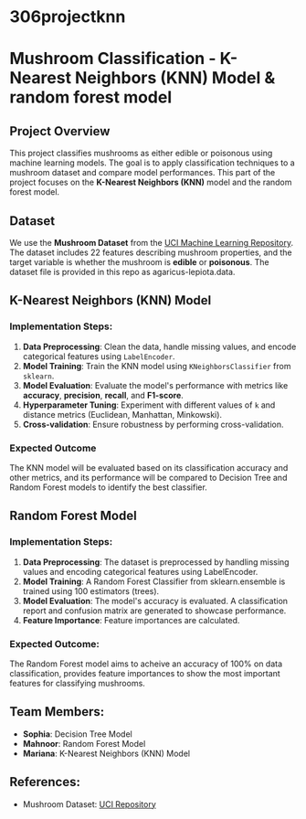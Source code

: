 # 306projectknn
# Mushroom Classification - K-Nearest Neighbors (KNN) Model & random forest model

## Project Overview
This project classifies mushrooms as either edible or poisonous using machine learning models. The goal is to apply classification techniques to a mushroom dataset and compare model performances. This part of the project focuses on the **K-Nearest Neighbors (KNN)** model and the random forest model.

## Dataset
We use the **Mushroom Dataset** from the [UCI Machine Learning Repository](https://archive.ics.uci.edu/ml/datasets/Mushroom). The dataset includes 22 features describing mushroom properties, and the target variable is whether the mushroom is **edible** or **poisonous**. The dataset file is provided in this repo as agaricus-lepiota.data.

## K-Nearest Neighbors (KNN) Model

### Implementation Steps:
1. **Data Preprocessing**: Clean the data, handle missing values, and encode categorical features using `LabelEncoder`.
2. **Model Training**: Train the KNN model using `KNeighborsClassifier` from `sklearn`.
3. **Model Evaluation**: Evaluate the model's performance with metrics like **accuracy**, **precision**, **recall**, and **F1-score**.
4. **Hyperparameter Tuning**: Experiment with different values of `k` and distance metrics (Euclidean, Manhattan, Minkowski).
5. **Cross-validation**: Ensure robustness by performing cross-validation.

### Expected Outcome
The KNN model will be evaluated based on its classification accuracy and other metrics, and its performance will be compared to Decision Tree and Random Forest models to identify the best classifier.

## Random Forest Model

### Implementation Steps:
1. **Data Preprocessing**: The dataset is preprocessed by handling missing values and encoding categorical features using LabelEncoder.
2. **Model Training**: A Random Forest Classifier from sklearn.ensemble is trained using 100 estimators (trees).
3. **Model Evaluation**: The model's accuracy is evaluated. A classification report and confusion matrix are generated to showcase performance.
4. **Feature Importance**: Feature importances are calculated.

### Expected Outcome:
The Random Forest model aims to acheive an accuracy of 100% on data classification,  provides feature importances to show the most important features for classifying mushrooms.

## Team Members:
- **Sophia**: Decision Tree Model
- **Mahnoor**: Random Forest Model
- **Mariana**: K-Nearest Neighbors (KNN) Model 

## References:
- Mushroom Dataset: [UCI Repository](https://archive.ics.uci.edu/ml/datasets/Mushroom)
